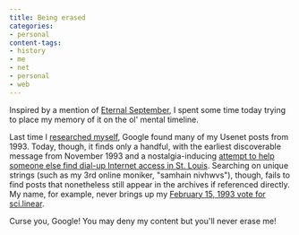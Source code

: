 ```yaml
---
title: Being erased
categories:
- personal
content-tags:
- history
- me
- net
- personal
- web
---
```


Inspired by a mention of [Eternal September][1], I spent some time today trying to place my memory of it on the ol' mental timeline.

Last time I [researched myself][2], Google found many of my Usenet posts from 1993.  Today, though, it finds only a handful, with the earliest discoverable message from November 1993 and a nostalgia-inducing [attempt to help someone else find dial-up Internet access in St. Louis][3].  Searching on unique strings (such as my 3rd online moniker, "samhain nivhwvs"), though, fails to find posts that nonetheless still appear in the archives if referenced directly.  My name, for example, never brings up my [February 15, 1993 vote for sci.linear][4].

Curse you, Google!  You may deny my content but you'll never erase me!

   [1]: http://catb.org/esr/jargon/html/S/September-that-never-ended.html
   [2]: https://hans.gerwitz.com/2003/07/25/vintage-hans.html
   [3]: http://groups.google.com/group/alt.bbs.internet/browse_thread/thread/844833c5539f35b4/ce2e9197a8b33850?rnum=528#ce2e9197a8b33850
   [4]: http://groups.google.com/group/news.announce.newgroups/msg/f033b05626e5c28d
